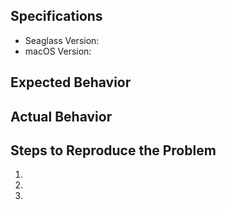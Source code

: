 ## Specifications

  - Seaglass Version: 
  - macOS Version: 

## Expected Behavior



## Actual Behavior



## Steps to Reproduce the Problem

  1.
  2.
  3.


<!-- Make sure you attach any crash logs or screenshots that might be useful -->
